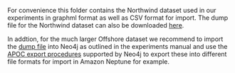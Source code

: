 For convenience this folder contains the Northwind dataset used in our experiments in graphml format as well as CSV format for import. The dump file for the Northwind dataset can also be downloaded [here](https://github.com/neo4j-graph-examples/northwind/blob/main/data/northwind-43.dump). 

In addtion, for the much larger Offshore dataset we recommend to import the [dump file](https://github.com/ICIJ/offshoreleaks-data-packages/blob/main/data/icij-offshoreleaks-42.dump) into Neo4j as outlined in the experiments manual and use the [APOC export procedures](https://neo4j.com/labs/apoc/4.1/export/) supported by Neo4j to export these into different file formats for import in Amazon Neptune for example.
